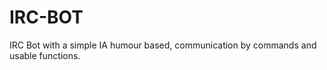 IRC-BOT
=======

IRC Bot with a simple IA humour based, communication by commands and usable functions.
